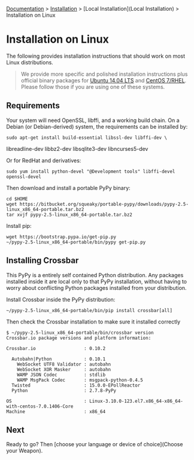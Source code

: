 [Documentation](.) > [Installation](Installation) > [Local Installation](Local Installation) > Installation on Linux

# Installation on Linux

The following provides installation instructions that should work on most Linux distributions.

> We provide more specific and polished installation instructions plus official binary packages for [Ubuntu 14.04 LTS](Installation-on-Ubuntu) and [CentOS 7/RHEL](Installation-on-CentOS). Please follow those if you are using one of these systems.

## Requirements

Your system will need OpenSSL, libffi, and a working build chain.
On a Debian (or Debian-derived) system, the requirements can be installed by:

    sudo apt-get install build-essential libssl-dev libffi-dev \
   libreadline-dev libbz2-dev libsqlite3-dev libncurses5-dev

Or for RedHat and derivatives:

    sudo yum install python-devel "@Development tools" libffi-devel openssl-devel

Then download and install a portable PyPy binary:

    cd $HOME
    wget https://bitbucket.org/squeaky/portable-pypy/downloads/pypy-2.5-linux_x86_64-portable.tar.bz2
    tar xvjf pypy-2.5-linux_x86_64-portable.tar.bz2

Install pip:

    wget https://bootstrap.pypa.io/get-pip.py
    ~/pypy-2.5-linux_x86_64-portable/bin/pypy get-pip.py

## Installing Crossbar

This PyPy is a entirely self contained Python distribution.
Any packages installed inside it are local only to that PyPy installation, without having to worry about conflicting Python packages installed from your distribution.

Install Crossbar inside the PyPy distribution:

    ~/pypy-2.5-linux_x86_64-portable/bin/pip install crossbar[all]

Then check the Crossbar installation to make sure it installed correctly

```console
$ ~/pypy-2.5-linux_x86_64-portable/bin/crossbar version
Crossbar.io package versions and platform information:

Crossbar.io                  : 0.10.2

  Autobahn|Python            : 0.10.1
    WebSocket UTF8 Validator : autobahn
    WebSocket XOR Masker     : autobahn
    WAMP JSON Codec          : stdlib
    WAMP MsgPack Codec       : msgpack-python-0.4.5
  Twisted                    : 15.0.0-EPollReactor
  Python                     : 2.7.8-PyPy

OS                           : Linux-3.10.0-123.el7.x86_64-x86_64-with-centos-7.0.1406-Core
Machine                      : x86_64
```

## Next

Ready to go? Then [choose your language or device of choice](Choose your Weapon).
